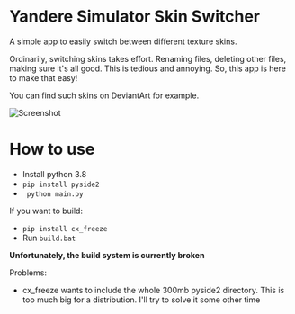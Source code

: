 
# Yandere Simulator Skin Switcher
A simple app to easily switch between different texture skins.

Ordinarily, switching skins takes effort. Renaming files, deleting other files, making sure it's all good. This is tedious and annoying. So, this app is here to make that easy!

You can find such skins on DeviantArt for example. 

![Screenshot](https://raw.githubusercontent.com/cherryleafroad/Yandere-Simulator-Skin-Switcher/master/docs/screenshot.png)


# How to use

- Install python 3.8
- `pip install pyside2`
- ` python main.py`

If you want to build:
- `pip install cx_freeze`
- Run `build.bat`

**Unfortunately, the build system is currently broken**

Problems:
- cx_freeze wants to include the whole 300mb pyside2 directory. This is too much big for a distribution. I'll try to solve it some other time
